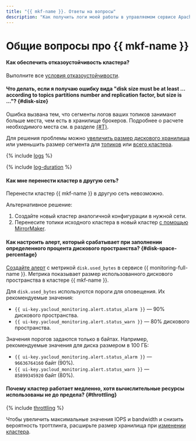 ```yaml
---
title: "{{ mkf-name }}. Ответы на вопросы"
description: "Как получить логи моей работы в управляемом сервисе Apache Kafka? Ответы на этот и другие вопросы в данной статье."
---
```


# Общие вопросы про {{ mkf-name }}

#### Как обеспечить отказоустойчивость кластера?

Выполните все [условия отказоустойчивости](../concepts/index.md#fault-tolerance).

#### Что делать, если я получаю ошибку вида "disk size must be at least ... according to topics partitions number and replication factor, but size is ..."? {#disk-size}

Ошибка вызвана тем, что сегменты логов ваших топиков занимают больше места, чем есть в хранилище брокеров. Подробнее о расчете необходимого места см. в разделе [{#T}](../concepts/storage.md#minimal-storage-size).

Для решения проблемы можно [увеличить размер дискового хранилища](../operations/cluster-update#change-disk-size) или уменьшить размер сегмента для [топиков](../operations/cluster-topics.md#update-topic) или [всего кластера](../operations/cluster-update.md#change-kafka-settings).

{% include [logs](../../_qa/logs.md) %}

{% include [log-duration](../../_includes/mdb/log-duration-qa.md) %}

#### Как мне перенести кластер в другую сеть?

Перенести кластер {{ mkf-name }} в другую сеть невозможно.

Альтернативное решение:

1. Создайте новый кластер аналогичной конфигурации в нужной сети.
1. Перенесите топики исходного кластера в новый кластер [с помощью MirrorMaker](../tutorials/kafka-connectors.md#kf-mirrormaker).

#### Как настроить алерт, который срабатывает при заполнении определенного процента дискового пространства? {#disk-space-percentage}

[Создайте алерт](../../managed-kafka/operations/monitoring.md#monitoring-integration) с метрикой `disk.used_bytes` в сервисе {{ monitoring-full-name }}. Метрика показывает размер использованного дискового пространства в кластере {{ mkf-name }}.

Для `disk.used_bytes` используются пороги для оповещения. Их рекомендуемые значения:

* `{{ ui-key.yacloud_monitoring.alert.status_alarm }}` — 90% дискового пространства.
* `{{ ui-key.yacloud_monitoring.alert.status_warn }}` — 80% дискового пространства.

Значения порогов задаются только в байтах. Например, рекомендуемые значения для диска размером в 100 ГБ:

* `{{ ui-key.yacloud_monitoring.alert.status_alarm }}` — `96636764160` байт (90%).
* `{{ ui-key.yacloud_monitoring.alert.status_warn }}` — `85899345920` байт (80%).

#### Почему кластер работает медленно, хотя вычислительные ресурсы использованы не до предела? {#throttling}

{% include [throttling](../../_qa/throttling.md) %}

Чтобы увеличить максимальные значения IOPS и bandwidth и снизить вероятность троттлинга, расширьте размер хранилища при [изменении кластера](../operations/cluster-update.md#change-disk-size).
